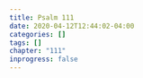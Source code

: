 ```yaml
---
title: Psalm 111
date: 2020-04-12T12:44:02-04:00
categories: []
tags: []
chapter: "111"
inprogress: false
---
```


